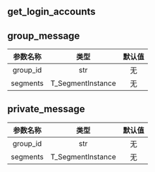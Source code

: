 



# 

## get_login_accounts

## group_message

|参数名称|类型|默认值|
| :---: | :---: | :---: |
|group_id|str|无|
|segments|T_SegmentInstance|无|

## private_message

|参数名称|类型|默认值|
| :---: | :---: | :---: |
|group_id|str|无|
|segments|T_SegmentInstance|无|

